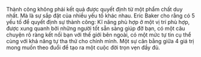 Thành công không phải kết quả được quyết định từ một phẩm chất duy nhất. Mà là sự sắp đặt của nhiều yếu tố khác nhau. Eric Baker cho rằng có 5 yếu tố để quyết định sự thành công: Kĩ năng phù hợp ở một vị trí phù hợp, được xung quanh bởi những người tốt sẵn sàng giúp đỡ bạn, có một câu chuyện rõ ràng kết nối bạn với thế giới bên ngoài, có một mức tự tin cụ thể cùng với khả năng tự tha thứ cho chính mình. Một sự cân bằng giữa 4 giá trị mong muốn theo đuổi để tạo ra một cuộc đời trọn vẹn đầy đủ.